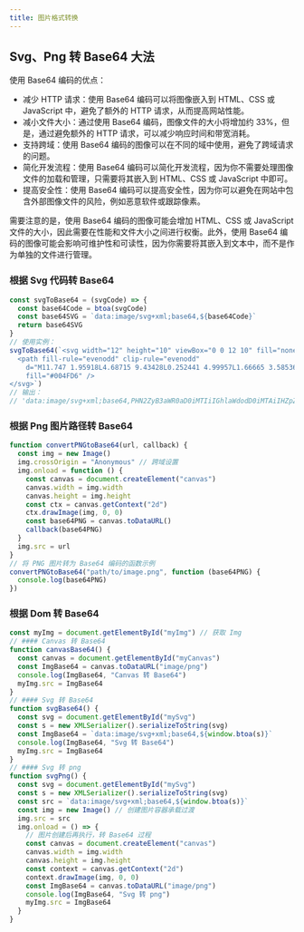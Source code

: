 ```yaml
---
title: 图片格式转换
---
```


## Svg、Png 转 Base64 大法

使用 Base64 编码的优点：

- 减少 HTTP 请求：使用 Base64 编码可以将图像嵌入到 HTML、CSS 或 JavaScript 中，避免了额外的 HTTP 请求，从而提高网站性能。
- 减小文件大小：通过使用 Base64 编码，图像文件的大小将增加约 33%，但是，通过避免额外的 HTTP 请求，可以减少响应时间和带宽消耗。
- 支持跨域：使用 Base64 编码的图像可以在不同的域中使用，避免了跨域请求的问题。
- 简化开发流程：使用 Base64 编码可以简化开发流程，因为你不需要处理图像文件的加载和管理，只需要将其嵌入到 HTML、CSS 或 JavaScript 中即可。
- 提高安全性：使用 Base64 编码可以提高安全性，因为你可以避免在网站中包含外部图像文件的风险，例如恶意软件或跟踪像素。

需要注意的是，使用 Base64 编码的图像可能会增加 HTML、CSS 或 JavaScript 文件的大小，因此需要在性能和文件大小之间进行权衡。此外，使用 Base64 编码的图像可能会影响可维护性和可读性，因为你需要将其嵌入到文本中，而不是作为单独的文件进行管理。

### 根据 Svg 代码转 Base64

```js
const svgToBase64 = (svgCode) => {
  const base64Code = btoa(svgCode)
  const base64SVG = `data:image/svg+xml;base64,${base64Code}`
  return base64SVG
}
// 使用实例：
svgToBase64(`<svg width="12" height="10" viewBox="0 0 12 10" fill="none" xmlns="http://www.w3.org/2000/svg">
  <path fill-rule="evenodd" clip-rule="evenodd"
    d="M11.747 1.95918L4.68715 9.43428L0.252441 4.99957L1.66665 3.58536L4.64616 6.56487L10.2929 0.585938L11.747 1.95918Z"
    fill="#004FD6" />
</svg>`)
// 输出：
// 'data:image/svg+xml;base64,PHN2ZyB3aWR0aD0iMTIiIGhlaWdodD0iMTAiIHZpZXdCb3g9IjAgMCAxMiAxMCIgZmlsbD0ibm9uZSIgeG1sbnM9Imh0dHA6Ly93d3cudzMub3JnLzIwMDAvc3ZnIj4KICA8cGF0aCBmaWxsLXJ1bGU9ImV2ZW5vZGQiIGNsaXAtcnVsZT0iZXZlbm9kZCIKICAgIGQ9Ik0xMS43NDcgMS45NTkxOEw0LjY4NzE1IDkuNDM0MjhMMC4yNTI0NDEgNC45OTk1N0wxLjY2NjY1IDMuNTg1MzZMNC42NDYxNiA2LjU2NDg3TDEwLjI5MjkgMC41ODU5MzhMMTEuNzQ3IDEuOTU5MThaIgogICAgZmlsbD0iIzAwNEZENiIgLz4KPC9zdmc+'
```

### 根据 Png 图片路径转 Base64

```js
function convertPNGtoBase64(url, callback) {
  const img = new Image()
  img.crossOrigin = "Anonymous" // 跨域设置
  img.onload = function () {
    const canvas = document.createElement("canvas")
    canvas.width = img.width
    canvas.height = img.height
    const ctx = canvas.getContext("2d")
    ctx.drawImage(img, 0, 0)
    const base64PNG = canvas.toDataURL()
    callback(base64PNG)
  }
  img.src = url
}
// 将 PNG 图片转为 Base64 编码的函数示例
convertPNGtoBase64("path/to/image.png", function (base64PNG) {
  console.log(base64PNG)
})
```

### 根据 Dom 转 Base64

```js
const myImg = document.getElementById("myImg") // 获取 Img
// #### Canvas 转 Base64
function canvasBase64() {
  const canvas = document.getElementById("myCanvas")
  const ImgBase64 = canvas.toDataURL("image/png")
  console.log(ImgBase64, "Canvas 转 Base64")
  myImg.src = ImgBase64
}
// #### Svg 转 Base64
function svgBase64() {
  const svg = document.getElementById("mySvg")
  const s = new XMLSerializer().serializeToString(svg)
  const ImgBase64 = `data:image/svg+xml;base64,${window.btoa(s)}`
  console.log(ImgBase64, "Svg 转 Base64")
  myImg.src = ImgBase64
}
// #### Svg 转 png
function svgPng() {
  const svg = document.getElementById("mySvg")
  const s = new XMLSerializer().serializeToString(svg)
  const src = `data:image/svg+xml;base64,${window.btoa(s)}`
  const img = new Image() // 创建图片容器承载过渡
  img.src = src
  img.onload = () => {
    // 图片创建后再执行，转 Base64 过程
    const canvas = document.createElement("canvas")
    canvas.width = img.width
    canvas.height = img.height
    const context = canvas.getContext("2d")
    context.drawImage(img, 0, 0)
    const ImgBase64 = canvas.toDataURL("image/png")
    console.log(ImgBase64, "Svg 转 png")
    myImg.src = ImgBase64
  }
}
```
